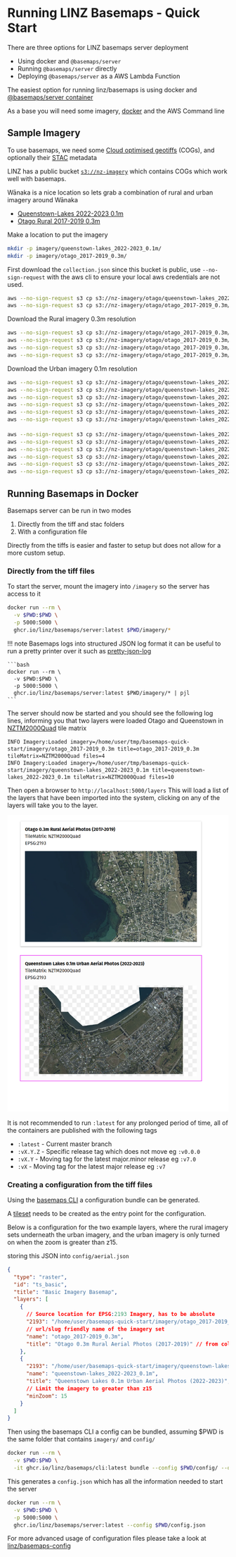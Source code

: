 # Running LINZ Basemaps - Quick Start

There are three options for LINZ basemaps server deployment

- Using docker and `@basemaps/server`
- Running `@basemaps/server` directly
- Deploying `@basemaps/server` as a AWS Lambda Function

The easiest option for running linz/basemaps is using docker and [@basemaps/server container](https://github.com/linz/basemaps/pkgs/container/basemaps%2Fserver)

As a base you will need some imagery, [docker](https://docs.docker.com/engine/install/) and the AWS Command line

## Sample Imagery

To use basemaps, we need some [Cloud optimised geotiffs](https://www.cogeo.org/) (COGs), and optionally their [STAC](https://stacspec.org/) metadata

LINZ has a public bucket [`s3://nz-imagery`](https://github.com/linz/imagery) which contains COGs which work well with basemaps.

Wānaka is a nice location so lets grab a combination of rural and urban imagery around Wānaka

- [Queenstown-Lakes 2022-2023 0.1m](https://basemaps.linz.govt.nz/@-44.6966924,169.1330252,z14.74?i=queenstown-lakes-2022-2023-0.1m)
- [Otago Rural 2017-2019 0.3m](https://basemaps.linz.govt.nz/@-44.6966924,169.1330252,z12.74?i=otago-rural-2017-2019-0.3m)

Make a location to put the imagery

```bash
mkdir -p imagery/queenstown-lakes_2022-2023_0.1m/
mkdir -p imagery/otago_2017-2019_0.3m/
```

First download the `collection.json` since this bucket is public, use `--no-sign-request` with the aws cli to ensure your local aws credentials are not used.

```bash
aws --no-sign-request s3 cp s3://nz-imagery/otago/queenstown-lakes_2022-2023_0.1m/rgb/2193/collection.json imagery/queenstown-lakes_2022-2023_0.1m/collection.json
aws --no-sign-request s3 cp s3://nz-imagery/otago/otago_2017-2019_0.3m/rgb/2193/collection.json imagery/otago_2017-2019_0.3m/collection.json
```

Download the Rural imagery 0.3m resolution

```bash
aws --no-sign-request s3 cp s3://nz-imagery/otago/otago_2017-2019_0.3m/rgb/2193/CB12_5000_0107.tiff imagery/otago_2017-2019_0.3m/CB12_5000_0107.tiff
aws --no-sign-request s3 cp s3://nz-imagery/otago/otago_2017-2019_0.3m/rgb/2193/CB12_5000_0108.tiff imagery/otago_2017-2019_0.3m/CB12_5000_0108.tiff
aws --no-sign-request s3 cp s3://nz-imagery/otago/otago_2017-2019_0.3m/rgb/2193/CA12_5000_1007.tiff imagery/otago_2017-2019_0.3m/CA12_5000_1007.tiff
aws --no-sign-request s3 cp s3://nz-imagery/otago/otago_2017-2019_0.3m/rgb/2193/CA12_5000_1008.tiff imagery/otago_2017-2019_0.3m/CA12_5000_1008.tiff
```

Download the Urban imagery 0.1m resolution

```bash
aws --no-sign-request s3 cp s3://nz-imagery/otago/queenstown-lakes_2022-2023_0.1m/rgb/2193/CB12_1000_0434.tiff imagery/queenstown-lakes_2022-2023_0.1m/CB12_1000_0434.tiff
aws --no-sign-request s3 cp s3://nz-imagery/otago/queenstown-lakes_2022-2023_0.1m/rgb/2193/CB12_1000_0435.tiff imagery/queenstown-lakes_2022-2023_0.1m/CB12_1000_0435.tiff
aws --no-sign-request s3 cp s3://nz-imagery/otago/queenstown-lakes_2022-2023_0.1m/rgb/2193/CB12_1000_0435.tiff imagery/queenstown-lakes_2022-2023_0.1m/CB12_1000_0435.tiff
aws --no-sign-request s3 cp s3://nz-imagery/otago/queenstown-lakes_2022-2023_0.1m/rgb/2193/CB12_1000_0436.tiff imagery/queenstown-lakes_2022-2023_0.1m/CB12_1000_0436.tiff
aws --no-sign-request s3 cp s3://nz-imagery/otago/queenstown-lakes_2022-2023_0.1m/rgb/2193/CB12_1000_0437.tiff imagery/queenstown-lakes_2022-2023_0.1m/CB12_1000_0437.tiff
aws --no-sign-request s3 cp s3://nz-imagery/otago/queenstown-lakes_2022-2023_0.1m/rgb/2193/CB12_1000_0438.tiff imagery/queenstown-lakes_2022-2023_0.1m/CB12_1000_0438.tiff

aws --no-sign-request s3 cp s3://nz-imagery/otago/queenstown-lakes_2022-2023_0.1m/rgb/2193/CB12_1000_0534.tiff imagery/queenstown-lakes_2022-2023_0.1m/CB12_1000_0534.tiff
aws --no-sign-request s3 cp s3://nz-imagery/otago/queenstown-lakes_2022-2023_0.1m/rgb/2193/CB12_1000_0535.tiff imagery/queenstown-lakes_2022-2023_0.1m/CB12_1000_0535.tiff
aws --no-sign-request s3 cp s3://nz-imagery/otago/queenstown-lakes_2022-2023_0.1m/rgb/2193/CB12_1000_0536.tiff imagery/queenstown-lakes_2022-2023_0.1m/CB12_1000_0536.tiff
aws --no-sign-request s3 cp s3://nz-imagery/otago/queenstown-lakes_2022-2023_0.1m/rgb/2193/CB12_1000_0536.tiff imagery/queenstown-lakes_2022-2023_0.1m/CB12_1000_0536.tiff
aws --no-sign-request s3 cp s3://nz-imagery/otago/queenstown-lakes_2022-2023_0.1m/rgb/2193/CB12_1000_0537.tiff imagery/queenstown-lakes_2022-2023_0.1m/CB12_1000_0537.tiff
aws --no-sign-request s3 cp s3://nz-imagery/otago/queenstown-lakes_2022-2023_0.1m/rgb/2193/CB12_1000_0538.tiff imagery/queenstown-lakes_2022-2023_0.1m/CB12_1000_0538.tiff
```

## Running Basemaps in Docker

Basemaps server can be run in two modes

1. Directly from the tiff and stac folders
2. With a configuration file

Directly from the tiffs is easier and faster to setup but does not allow for a more custom setup.

### Directly from the tiff files

To start the server, mount the imagery into `/imagery` so the server has access to it

```bash
docker run --rm \
  -v $PWD:$PWD \
  -p 5000:5000 \
  ghcr.io/linz/basemaps/server:latest $PWD/imagery/*
```

!!! note
    Basemaps logs into structured JSON log format it can be useful to run a pretty printer over it such as [pretty-json-log](https://www.npmjs.com/package/pretty-json-log)

    ```bash
    docker run --rm \
      -v $PWD:$PWD \
      -p 5000:5000 \
      ghcr.io/linz/basemaps/server:latest $PWD/imagery/* | pjl
    ```

The server should now be started and you should see the following log lines, informing you that two layers were loaded Otago and Queenstown in [NZTM2000Quad](https://github.com/linz/NZTM2000TileMatrixSet) tile matrix

```
INFO Imagery:Loaded imagery=/home/user/tmp/basemaps-quick-start/imagery/otago_2017-2019_0.3m title=otago_2017-2019_0.3m tileMatrix=NZTM2000Quad files=4
INFO Imagery:Loaded imagery=/home/user/tmp/basemaps-quick-start/imagery/queenstown-lakes_2022-2023_0.1m title=queenstown-lakes_2022-2023_0.1m tileMatrix=NZTM2000Quad files=10
```

Then open a browser to `http://localhost:5000/layers` This will load a list of the layers that have been imported into the system, clicking on any of the layers will take you to the layer.

![QuickStart Layers](./static/quick-start__layers.png)

It is not recommended to run `:latest` for any prolonged period of time, all of the containers are published with the following tags

- `:latest` - Current master branch
- `:vX.Y.Z` - Specific release tag which does not move eg `:v0.0.0`
- `:vX.Y` - Moving tag for the latest major.minor release eg `:v7.0`
- `:vX` - Moving tag for the latest major release eg `:v7`

### Creating a configuration from the tiff files

Using the [basemaps CLI](https://github.com/linz/basemaps/tree/master/packages/cli#usage----bundle) a configuration bundle can be generated.

A [tileset](../configuration.md) needs to be created as the entry point for the configuration.

Below is a configuration for the two example layers, where the rural imagery sets underneath the urban imagery, and the urban imagery is only turned on when the zoom is greater than z15.

storing this JSON into `config/aerial.json`

```json
{
  "type": "raster",
  "id": "ts_basic",
  "title": "Basic Imagery Basemap",
  "layers": [
    {
      // Source location for EPSG:2193 Imagery, has to be absolute
      "2193": "/home/user/basemaps-quick-start/imagery/otago_2017-2019_0.3m/",
      // url/slug friendly name of the imagery set
      "name": "otago_2017-2019_0.3m",
      "title": "Otago 0.3m Rural Aerial Photos (2017-2019)" // from collection.json#title
    },
    {
      "2193": "/home/user/basemaps-quick-start/imagery/queenstown-lakes_2022-2023_0.1m/",
      "name": "queenstown-lakes_2022-2023_0.1m",
      "title": "Queenstown Lakes 0.1m Urban Aerial Photos (2022-2023)",
      // Limit the imagery to greater than z15
      "minZoom": 15
    }
  ]
}
```

Then using the basemaps CLI a config can be bundled, assuming $PWD is the same folder that contains `imagery/` and `config/`

```bash
docker run --rm \
  -v $PWD:$PWD \
  -it ghcr.io/linz/basemaps/cli:latest bundle --config $PWD/config/ --output $PWD/
```

This generates a `config.json` which has all the information needed to start the server

```bash
docker run --rm \
  -v $PWD:$PWD \
  -p 5000:5000 \
  ghcr.io/linz/basemaps/server:latest --config $PWD/config.json
```

For more advanced usage of configuration files please take a look at [linz/basemaps-config](https://github.com/linz/basemaps-config)
